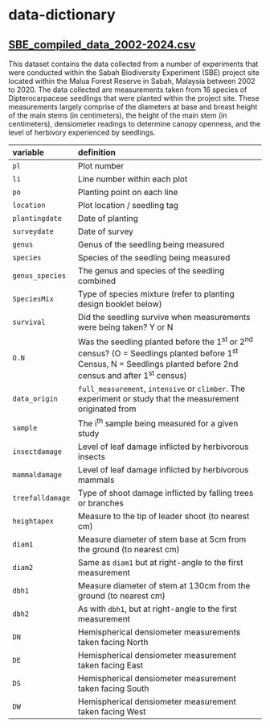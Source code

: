 # data-dictionary

## [SBE_compiled_data_2002-2024.csv](https://zenodo.org/doi/10.5281/zenodo.10815814)
This dataset contains the data collected from a number of experiments that were conducted within the Sabah Biodiversity Experiment (SBE) project site located within the Malua Forest Reserve in Sabah, Malaysia between 2002 to 2020. The data collected are measurements taken from 16 species of Dipterocarpaceae seedlings that were planted within the project site. These measurements largely comprise of the diameters at base and breast height of the main stems (in centimeters), the height of the main stem (in centimeters), densiometer readings to determine canopy openness, and the level of herbivory experienced by seedlings.

|variable                           |definition                        |
|:----------------------------------|:---------------------------------|
|`pl` | Plot number |
|`li`| Line number within each plot |
|`po`| Planting point on each line |
|`location`| Plot location /  seedling tag |
|`plantingdate`| Date of planting |
|`surveydate`| Date of survey |
|`genus`| Genus of the seedling being measured |
|`species`| Species of the seedling being measured |
|`genus_species`| The genus and species of the seedling combined |
|`SpeciesMix`| Type of species mixture (refer to planting design booklet below) |
|`survival`| Did the seedling survive when measurements were being taken? Y or N  |
|`O.N`| Was the seedling planted before the 1<sup>st</sup> or 2<sup>nd</sup> census? (O = Seedlings planted before 1<sup>st</sup> Census, N = Seedlings planted before 2nd census and after 1<sup>st</sup> census) |
|`data_origin`| `full_measurement`, `intensive` or `climber`. The experiment or study that the measurement originated from |
|`sample`| The i<sup>th</sup> sample being measured for a given study  |
|`insectdamage`| Level of leaf damage inflicted by herbivorous insects |
|`mammaldamage`| Level of leaf damage inflicted by herbivorous mammals |
|`treefalldamage`| Type of shoot damage inflicted by falling trees or branches |
|`heightapex`| Measure to the tip of leader shoot (to nearest cm) |
|`diam1`| Measure diameter of stem base at 5cm from the ground (to nearest cm) |
|`diam2`| Same as `diam1` but at right-angle to the first measurement |
|`dbh1`| Measure diameter of stem at 130cm from the ground (to nearest cm) |
|`dbh2`| As with `dbh1`, but at right-angle to the first measurement |
|`DN`| Hemispherical densiometer measurements taken facing North |
|`DE`| Hemispherical densiometer measurement taken facing East |
|`DS`| Hemispherical densiometer measurement taken facing South |
|`DW`| Hemispherical densiometer measurement taken facing West |
